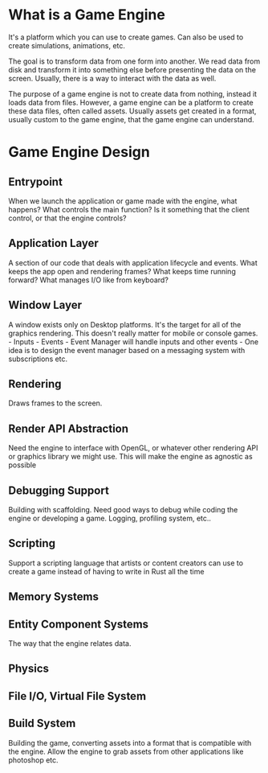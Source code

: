 # What is a Game Engine #
It's a platform which you can use to create games. Can also be used to create simulations, animations, etc.

The goal is to transform data from one form into another. We read data from disk and transform it into something else before presenting the data on the screen. Usually, there is a way to interact with the data as well.

The purpose of a game engine is not to create data from nothing, instead it loads data from files. However, a game engine can be a platform to create these data files, often called assets. Usually assets get created in a format, usually custom to the game engine, that the game engine can understand.

# Game Engine Design #

## Entrypoint ##
When we launch the application or game made with the engine, what happens? What controls the main function? Is it something that the client control, or that the engine controls?

## Application Layer ##
A section of our code that deals with application lifecycle and events. What keeps the app open and rendering frames? What keeps time running forward? What manages I/O like from keyboard?

## Window Layer ##
A window exists only on Desktop platforms. It's the target for all of the graphics rendering. This doesn't really matter for mobile or console games.
    - Inputs
    - Events
    - Event Manager will handle inputs and other events
    - One idea is to design the event manager based on a messaging system with subscriptions etc.

## Rendering ##
Draws frames to the screen.

## Render API Abstraction ##
Need the engine to interface with OpenGL, or whatever other rendering API or graphics library we might use. This will make the engine as agnostic as possible

## Debugging Support ##
Building with scaffolding. Need good ways to debug while coding the engine or developing a game. Logging, profiling system, etc..

## Scripting ##
Support a scripting language that artists or content creators can use to create a game instead of having to write in Rust all the time

## Memory Systems ##

## Entity Component Systems ##
The way that the engine relates data.

## Physics ##

## File I/O, Virtual File System ##

## Build System ##
Building the game, converting assets into a format that is compatible with the engine. Allow the engine to grab assets from other applications like photoshop etc.
